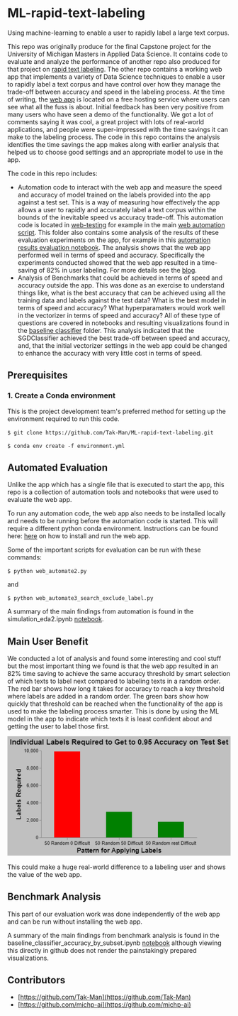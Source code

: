 # ML-rapid-text-labeling
Using machine-learning to enable a user to rapidly label a large text corpus.

This repo was originally produce for the final Capstone project for the University of Michigan Masters in Applied Data Science. It contains code to evaluate and analyze the performance of another repo also produced for that project on [rapid text labeling](https://github.com/Tak-Man/ML-rapid-text-labeling-app). The other repo contains a working web app that implements a variety of Data Science techniques to enable a user to rapidly label a text corpus and have control over how they manage the trade-off between accuracy and speed in the labeling process. At the time of writing, the [web app](http://ml-rapid-text-labeling-app.herokuapp.com/) is located on a free hosting service where users can see what all the fuss is about. Initial feedback has been very positive from many users who have seen a demo of the functionality. We got a lot of comments saying it was cool, a great project with lots of real-world applications, and people were super-impressed with the time savings it can make to the labeling process. The code in this repo contains the analysis identifies the time savings the app makes along with earlier analysis that helped us to choose good settings and an appropriate model to use in the app.

The code in this repo includes:
* Automation code to interact with the web app and measure the speed and accuracy of model trained on the labels provided into the app against a test set. This is a way of measuring how effectively the app allows a user to rapidly and accurately label a text corpus within the bounds of the inevitable speed vs accuracy trade-off. This automation code is located in [web-testing](https://github.com/Tak-Man/ML-rapid-text-labeling/tree/main/web-testing) for example in the main [web automation script](https://github.com/Tak-Man/ML-rapid-text-labeling/blob/main/web-testing/web_automate2.py). This folder also contains some analysis of the results of these evaluation experiments on the app, for example in this [automation results evaluation notebook](https://github.com/Tak-Man/ML-rapid-text-labeling/tree/main/web-testing/simulation_eda2.ipynb). The analysis shows that the web app performed well in terms of speed and accuracy. Specifically the experiments conducted showed that the web app resulted in a time-saving of 82% in user labeling. For more details see the [blog](https://michp-ai.github.io/ML-rapid-text-labeling/).
* Analysis of Benchmarks that could be achieved in terms of speed and accuracy outside the app. This was done as an exercise to understand things like, what is the best accuracy that can be achieved using all the training data and labels against the test data? What is the best model in terms of speed and accuracy? What hyperparamaters would work well in the vectorizer in terms of speed and accuracy? All of these type of questions are covered in notebooks and resulting visualizations found in the [baseline classifier](https://github.com/Tak-Man/ML-rapid-text-labeling/tree/main/baseline-classifier) folder. This analysis indicated that the SGDClassifier achieved the best trade-off between speed and accuracy, and, that the initial vectorizer settings in the web app could be changed to enhance the accuracy with very little cost in terms of speed.

## Prerequisites
### 1. Create a Conda environment
This is the project development team's preferred method for setting up the environment required to run this code.
```
$ git clone https://github.com/Tak-Man/ML-rapid-text-labeling.git
```

```
$ conda env create -f environment.yml
```

## Automated Evaluation

Unlike the app which has a single file that is executed to start the app, this repo is a collection of automation tools and notebooks that were used to evaluate the web app.

To run any automation code, the web app also needs to be installed locally and needs to be running before the automation code is started. This will require a different python conda environment. Instructions can be found here:
[here](https://github.com/Tak-Man/ML-rapid-text-labeling-app/blob/main/README.md) on how to install and run the web app.

Some of the important scripts for evaluation can be run with these commands:

```
$ python web_automate2.py
```

and

```
$ python web_automate3_search_exclude_label.py
```

A summary of the main findings from automation is found in the simulation_eda2.ipynb 
[notebook](https://github.com/Tak-Man/ML-rapid-text-labeling/blob/main/web-testing/simulation_eda2.ipynb).

## Main User Benefit
We conducted a lot of analysis and found some interesting and cool stuff but the most important thing we found is that the web app resulted in an 82% time saving to achieve the same accuracy threshold by smart selection of which texts to label next compared to labeling texts in a random order. The red bar shows how long it takes for accuracy to reach a key threshold where labels are added in a random order. The green bars show how quickly that threshold can be reached when the functionality of the app is used to make the labeling process smarter. This is done by using the ML model in the app to indicate which texts it is least confident about and getting the user to label those first.

![time saving at 0.95 threshold using web app difficult texts functionality](https://github.com/Tak-Man/ML-rapid-text-labeling/blob/main/web-testing/viz/time_saving_0.95.png)

This could make a huge real-world difference to a labeling user and shows the value of the web app.

## Benchmark Analysis
This part of our evaluation work was done independently of the web app and can be run without installing the web app.

A summary of the main findings from benchmark analysis is found in the baseline_classifier_accuracy_by_subset.ipynb 
[notebook](https://github.com/Tak-Man/ML-rapid-text-labeling/blob/main/baseline-classifier/baseline_classifier_accuracy_by_subset.ipynb) although viewing this directly in github does not render the painstakingly prepared visualizations.


## Contributors
* [https://github.com/Tak-Man](https://github.com/Tak-Man)
* [https://github.com/michp-ai](https://github.com/michp-ai)

